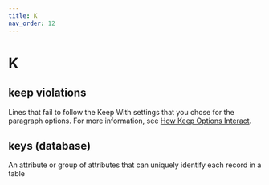 ```yaml
---
title: K
nav_order: 12
---
```


# K

## keep violations
Lines that fail to follow the Keep With settings that you chose for the paragraph options. For more information, see [How Keep Options Interact](https://creativepro.com/keep-options-interact/).

## keys (database)
An attribute or group of attributes that can uniquely identify each record in a table
